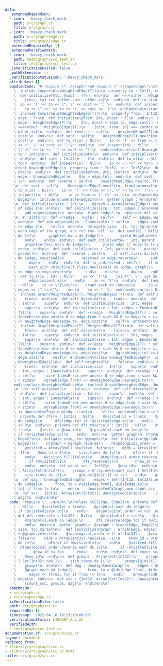 ```yaml
---
data:
  _extendedDependsOn:
  - icon: ':heavy_check_mark:'
    path: src/graph.cr
    title: src/graph.cr
  - icon: ':heavy_check_mark:'
    path: src/graph/edge.cr
    title: src/graph/edge.cr
  _extendedRequiredBy: []
  _extendedVerifiedWith:
  - icon: ':heavy_check_mark:'
    path: test/graph/scc_test.cr
    title: test/graph/scc_test.cr
  _isVerificationFailed: false
  _pathExtension: cr
  _verificationStatusIcon: ':heavy_check_mark:'
  attributes: {}
  bundledCode: "# require \"../graph\"\n# require \"./graph/edge\"\nstruct WeightedEdge(T)\n\
    \  include Comparable(WeightedEdge(T))\n\n  property to : Int32, cost : T\n\n\
    \  def initialize(@to, @cost : T)\n  end\n\n  def <=>(other : WeightedEdge(T))\n\
    \    {cost, to} <=> {other.cost, other.to}\n  end\n\n  def to_s(io) : Nil\n  \
    \  io << '(' << to << \", \" << cost << ')'\n  end\n\n  def inspect(io) : Nil\n\
    \    io << \"->\" << to << '(' << cost << ')'\n  end\nend\n\nstruct WeightedEdge2(T)\n\
    \  include Comparable(WeightedEdge2(T))\n\n  property from : Int32, to : Int32,\
    \ cost : T\n\n  def initialize(@from, @to, @cost : T)\n  end\n\n  def initialize(@from,\
    \ edge : WeightedEdge(T))\n    @to, @cost = edge.to, edge.cost\n  end\n\n  def\
    \ <=>(other : WeightedEdge2(T))\n    {cost, from, to} <=> {other.cost, other.from,\
    \ other.to}\n  end\n\n  def reverse : self\n    WeightedEdge2(T).new(to, from,\
    \ cost)\n  end\n\n  def sort : self\n    WeightedEdge2(T).new(*{to, from}.minmax,\
    \ cost)\n  end\n\n  def to_s(io) : Nil\n    io << '(' << from << \", \" << to\
    \ << \", \" << cost << ')'\n  end\n\n  def inspect(io) : Nil\n    io << from <<\
    \ \"->\" << to << '(' << cost << ')'\n  end\nend\n\nstruct UnweightedEdge\n  property\
    \ to : Int32\n\n  def initialize(@to)\n  end\n\n  def initialize(@to, cost)\n\
    \  end\n\n  def cost : Int32\n    1\n  end\n\n  def to_s(io) : Nil\n    io <<\
    \ to\n  end\n\n  def inspect(io) : Nil\n    io << \"->\" << to\n  end\nend\n\n\
    struct UnweightedEdge2\n  property from : Int32, to : Int32\n\n  def initialize(@from,\
    \ @to)\n  end\n\n  def initialize(@from, @to, cost)\n  end\n\n  def initialize(@from,\
    \ edge : UnweightedEdge)\n    @to = edge.to\n  end\n\n  def cost : Int32\n   \
    \ 1\n  end\n\n  def reverse : self\n    UnweightedEdge2.new(to, from)\n  end\n\
    \n  def sort : self\n    UnweightedEdge2.new(*{to, from}.minmax)\n  end\n\n  def\
    \ to_s(io) : Nil\n    io << '(' << from << \", \" << to << ')'\n  end\n\n  def\
    \ inspect(io) : Nil\n    io << from << \"->\" << to\n  end\nend\n\nmodule Graph(Edge,\
    \ Edge2)\n  include Enumerable(Edge2)\n\n  getter graph : Array(Array(Edge))\n\
    \n  def initialize(size : Int)\n    @graph = Array(Array(Edge)).new(size) { []\
    \ of Edge }\n  end\n\n  def initialize(size : Int, edges : Enumerable)\n    initialize(size)\n\
    \    add_edges(edges)\n  end\n\n  # Add *edge*.\n  abstract def <<(edge : Edge2)\n\
    \n  # :ditto:\n  def <<(edge : Tuple) : self\n    self << Edge2.new(*edge)\n \
    \ end\n\n  def add_edges(edges : Enumerable) : self\n    edges.each { |edge| self\
    \ << edge }\n    self\n  end\n\n  delegate size, :[], to: @graph\n\n  # Yields\
    \ each edge of the graph, ans returns `nil`.\n  def each(&) : Nil\n    (0...size).each\
    \ do |v|\n      graph[v].each do |edge|\n        yield Edge2.new(v, edge)\n  \
    \    end\n    end\n  end\n\n  def each_child(vertex : Int, parent, &block) : Nil\n\
    \    graph[vertex].each do |edge|\n      yield edge if edge.to != parent\n   \
    \ end\n  end\n\n  def each_child(vertex : Int, parent)\n    graph[vertex].each.reject(&.to.==\
    \ parent)\n  end\n\n  def reverse : self\n    if self.class.directed?\n      each_with_object(self.class.new(size))\
    \ do |edge, reversed|\n        reversed << edge.reverse\n      end\n    else\n\
    \      dup\n    end\n  end\n\n  def to_undirected : self\n    if self.class.directed?\n\
    \      each_with_object(self.class.new(size)) do |edge, graph|\n        graph\
    \ << edge << edge.reverse\n      end\n    else\n      dup\n    end\n  end\n\n\
    \  def to_s(io : IO) : Nil\n    io << '['\n    join(\", \", io) do |edge, io|\n\
    \      edge.inspect io\n    end\n    io << ']'\n  end\n\n  def inspect(io : IO)\
    \ : Nil\n    io << \"[\\n\"\n    graph.each do |edges|\n      io << \"  \" <<\
    \ edges << \",\\n\"\n    end\n    io << ']'\n  end\nend\n\nclass DiGraph(T)\n\
    \  include Graph(WeightedEdge(T), WeightedEdge2(T))\n\n  def self.weighted?\n\
    \    true\n  end\n\n  def self.directed?\n    true\n  end\n\n  def initialize(size\
    \ : Int)\n    super\n  end\n\n  def initialize(size : Int, edges : Enumerable(WeightedEdge2(T)))\n\
    \    super\n  end\n\n  def initialize(size : Int, edges : Enumerable({Int32, Int32,\
    \ T}))\n    super\n  end\n\n  def <<(edge : WeightedEdge2(T)) : self\n    raise\
    \ IndexError.new unless 0 <= edge.from < size && 0 <= edge.to < size\n    @graph[edge.from]\
    \ << WeightedEdge.new(edge.to, edge.cost)\n    self\n  end\nend\n\nclass UnGraph(T)\n\
    \  include Graph(WeightedEdge(T), WeightedEdge2(T))\n\n  def self.weighted?\n\
    \    true\n  end\n\n  def self.directed?\n    false\n  end\n\n  def initialize(size\
    \ : Int)\n    super\n  end\n\n  def initialize(size : Int, edges : Enumerable(WeightedEdge2(T)))\n\
    \    super\n  end\n\n  def initialize(size : Int, edges : Enumerable({Int32, Int32,\
    \ T}))\n    super\n  end\n\n  def <<(edge : WeightedEdge2(T)) : self\n    raise\
    \ IndexError.new unless 0 <= edge.from < size && 0 <= edge.to < size\n    @graph[edge.from]\
    \ << WeightedEdge.new(edge.to, edge.cost)\n    @graph[edge.to] << WeightedEdge.new(edge.from,\
    \ edge.cost)\n    self\n  end\nend\n\nclass UnweightedDiGraph\n  include Graph(UnweightedEdge,\
    \ UnweightedEdge2)\n\n  def self.weighted?\n    false\n  end\n\n  def self.directed?\n\
    \    true\n  end\n\n  def initialize(size : Int)\n    super\n  end\n\n  def initialize(size\
    \ : Int, edges : Enumerable)\n    super\n  end\n\n  def <<(edge : UnweightedEdge2)\
    \ : self\n    raise IndexError.new unless 0 <= edge.from < size && 0 <= edge.to\
    \ < size\n    @graph[edge.from] << UnweightedEdge.new(edge.to)\n    self\n  end\n\
    end\n\nclass UnweightedUnGraph\n  include Graph(UnweightedEdge, UnweightedEdge2)\n\
    \n  def self.weighted?\n    false\n  end\n\n  def self.directed?\n    false\n\
    \  end\n\n  def initialize(size : Int)\n    super\n  end\n\n  def initialize(size\
    \ : Int, edges : Enumerable)\n    super\n  end\n\n  def <<(edge : UnweightedEdge2)\
    \ : self\n    raise IndexError.new unless 0 <= edge.from < size && 0 <= edge.to\
    \ < size\n    @graph[edge.from] << UnweightedEdge.new(edge.to)\n    @graph[edge.to]\
    \ << UnweightedEdge.new(edge.from)\n    self\n  end\nend\n\nclass SCC(Edge, Edge2)\n\
    \  private def dfs(v : Int32) : Nil\n    @visited[v] = true\n    @graph[v].each\
    \ do |edge|\n      dfs(edge.to) if !@visited[edge.to]\n    end\n    @topological_order\
    \ << v\n  end\n\n  private def dfs_reverse(v : Int32) : Nil\n    @visited[v] =\
    \ true\n    @ids[v] = @now_id\n    @rgraph[v].each do |edge|\n      dfs_reverse(edge.to)\
    \ if !@visited[edge.to]\n    end\n  end\n\n  getter graph\n  @rgraph : Graph(Edge,\
    \ Edge2)\n\n  delegate size, to: @graph\n\n  def initialize(@graph : Graph(Edge,\
    \ Edge2))\n    @rgraph = @graph.reverse\n    @topological_order = [] of Int32\n\
    \    @visited = Array(Bool).new(size, false)\n    @ids = Array(Int32).new(size,\
    \ -1)\n    @now_id = 0\n\n    size.times do |v|\n      dfs(v) if !@visited[v]\n\
    \    end\n    @visited.fill(false)\n    @topological_order.reverse_each do |v|\n\
    \      if !@visited[v]\n        dfs_reverse(v)\n        @now_id += 1\n      end\n\
    \    end\n  end\n\n  def count_scc : Int32\n    @now_id\n  end\n\n  def groups\
    \ : Array(Set(Int32))\n    groups = Array.new(count_scc) { Set(Int32).new }\n\
    \    size.times do |i|\n      groups[@ids[i]] << i\n    end\n    groups\n  end\n\
    \n  def dag : UnweightedDiGraph\n    edges = Set({Int32, Int32}).new\n    @graph.each\
    \ do |edge|\n      from, to = @ids[edge.from], @ids[edge.to]\n      edges << {from,\
    \ to} if from != to\n    end\n    UnweightedDiGraph.new count_scc, edges\n  end\n\
    \n  def scc : {Int32, Array(Set(Int32)), UnweightedDiGraph}\n    {count_scc, groups,\
    \ dag}\n  end\nend\n"
  code: "require \"../graph\"\n\nclass SCC(Edge, Edge2)\n  private def dfs(v : Int32)\
    \ : Nil\n    @visited[v] = true\n    @graph[v].each do |edge|\n      dfs(edge.to)\
    \ if !@visited[edge.to]\n    end\n    @topological_order << v\n  end\n\n  private\
    \ def dfs_reverse(v : Int32) : Nil\n    @visited[v] = true\n    @ids[v] = @now_id\n\
    \    @rgraph[v].each do |edge|\n      dfs_reverse(edge.to) if !@visited[edge.to]\n\
    \    end\n  end\n\n  getter graph\n  @rgraph : Graph(Edge, Edge2)\n\n  delegate\
    \ size, to: @graph\n\n  def initialize(@graph : Graph(Edge, Edge2))\n    @rgraph\
    \ = @graph.reverse\n    @topological_order = [] of Int32\n    @visited = Array(Bool).new(size,\
    \ false)\n    @ids = Array(Int32).new(size, -1)\n    @now_id = 0\n\n    size.times\
    \ do |v|\n      dfs(v) if !@visited[v]\n    end\n    @visited.fill(false)\n  \
    \  @topological_order.reverse_each do |v|\n      if !@visited[v]\n        dfs_reverse(v)\n\
    \        @now_id += 1\n      end\n    end\n  end\n\n  def count_scc : Int32\n\
    \    @now_id\n  end\n\n  def groups : Array(Set(Int32))\n    groups = Array.new(count_scc)\
    \ { Set(Int32).new }\n    size.times do |i|\n      groups[@ids[i]] << i\n    end\n\
    \    groups\n  end\n\n  def dag : UnweightedDiGraph\n    edges = Set({Int32, Int32}).new\n\
    \    @graph.each do |edge|\n      from, to = @ids[edge.from], @ids[edge.to]\n\
    \      edges << {from, to} if from != to\n    end\n    UnweightedDiGraph.new count_scc,\
    \ edges\n  end\n\n  def scc : {Int32, Array(Set(Int32)), UnweightedDiGraph}\n\
    \    {count_scc, groups, dag}\n  end\nend\n"
  dependsOn:
  - src/graph.cr
  - src/graph/edge.cr
  isVerificationFile: false
  path: src/graph/scc.cr
  requiredBy: []
  timestamp: '2022-04-16 16:23:13+09:00'
  verificationStatus: LIBRARY_ALL_AC
  verifiedWith:
  - test/graph/scc_test.cr
documentation_of: src/graph/scc.cr
layout: document
redirect_from:
- /library/src/graph/scc.cr
- /library/src/graph/scc.cr.html
title: src/graph/scc.cr
---
```


